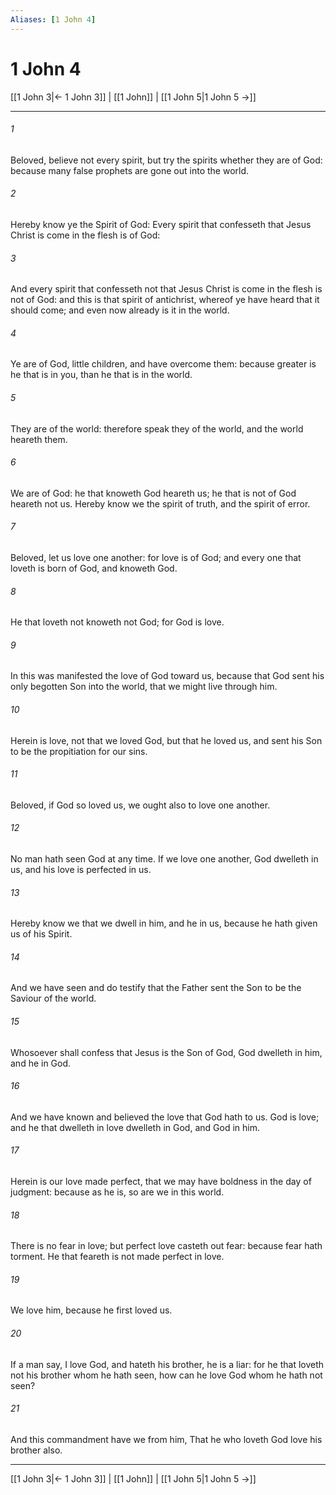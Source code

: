 ```yaml
---
Aliases: [1 John 4]
---
```

# 1 John 4

[[1 John 3|← 1 John 3]] | [[1 John]] | [[1 John 5|1 John 5 →]]
***



###### 1 
Beloved, believe not every spirit, but try the spirits whether they are of God: because many false prophets are gone out into the world. 

###### 2 
Hereby know ye the Spirit of God: Every spirit that confesseth that Jesus Christ is come in the flesh is of God: 

###### 3 
And every spirit that confesseth not that Jesus Christ is come in the flesh is not of God: and this is that spirit of antichrist, whereof ye have heard that it should come; and even now already is it in the world. 

###### 4 
Ye are of God, little children, and have overcome them: because greater is he that is in you, than he that is in the world. 

###### 5 
They are of the world: therefore speak they of the world, and the world heareth them. 

###### 6 
We are of God: he that knoweth God heareth us; he that is not of God heareth not us. Hereby know we the spirit of truth, and the spirit of error. 

###### 7 
Beloved, let us love one another: for love is of God; and every one that loveth is born of God, and knoweth God. 

###### 8 
He that loveth not knoweth not God; for God is love. 

###### 9 
In this was manifested the love of God toward us, because that God sent his only begotten Son into the world, that we might live through him. 

###### 10 
Herein is love, not that we loved God, but that he loved us, and sent his Son to be the propitiation for our sins. 

###### 11 
Beloved, if God so loved us, we ought also to love one another. 

###### 12 
No man hath seen God at any time. If we love one another, God dwelleth in us, and his love is perfected in us. 

###### 13 
Hereby know we that we dwell in him, and he in us, because he hath given us of his Spirit. 

###### 14 
And we have seen and do testify that the Father sent the Son to be the Saviour of the world. 

###### 15 
Whosoever shall confess that Jesus is the Son of God, God dwelleth in him, and he in God. 

###### 16 
And we have known and believed the love that God hath to us. God is love; and he that dwelleth in love dwelleth in God, and God in him. 

###### 17 
Herein is our love made perfect, that we may have boldness in the day of judgment: because as he is, so are we in this world. 

###### 18 
There is no fear in love; but perfect love casteth out fear: because fear hath torment. He that feareth is not made perfect in love. 

###### 19 
We love him, because he first loved us. 

###### 20 
If a man say, I love God, and hateth his brother, he is a liar: for he that loveth not his brother whom he hath seen, how can he love God whom he hath not seen? 

###### 21 
And this commandment have we from him, That he who loveth God love his brother also.

***
[[1 John 3|← 1 John 3]] | [[1 John]] | [[1 John 5|1 John 5 →]]
